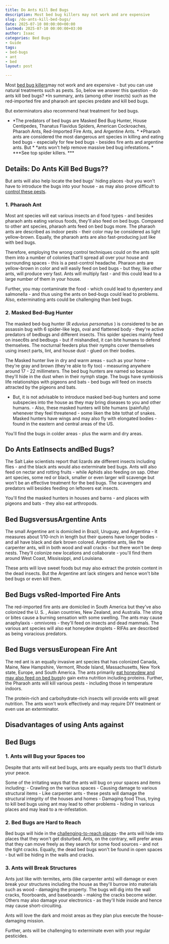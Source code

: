 ```yaml
---
title: Do Ants Kill Bed Bugs
description: Most bed bug killers may not work and are expensive
slug: /do-ants-kill-bed-bugs/
date: 2025-07-10 00:00:00+00:00
lastmod: 2025-07-10 00:00:00+03:00
author: Isaac
categories: Bed Bugs
- Guide
tags:
- bed-bugs
- ant
- bed
layout: post

---
```

Most [bed bug killers](https://pestpolicy.com/does-rubbing-alcohol-kill-[bed-bugs](https://pestpolicy.com/do-ants-eat-bed-bugs/)/)may not work and are expensive - but you can use natural treatments such as pests. So, below we answer this question - do ants kill bed bugs? *In summary, ants (among other insects) such as the red-imported fire and pharaoh ant species predate and kill bed bugs.

But exterminators also recommend heat treatment for bed bugs.

* *The predators of bed bugs are Masked Bed Bug Hunter, House Centipedes, Thanatus Flavidus Spiders, American Cockroaches, Pharaoh Ants, Red-Imported Fire Ants, and Argentine Ants. * *Pharaoh ants are considered the most dangerous ant species in killing and eating bed bugs - especially for few bed bugs - besides fire ants and argentine ants. But * *ants won't help remove massive bed bug infestations. * ***See top spider killers. ***

##  Details: Do Ants Kill Bed Bugs??

But ants will also help locate the bed bugs' hiding places -but you won't have to introduce the bugs into your house - as may also prove difficult to [control these pests](https://nysipm.cornell.edu/whats-bugging-you/bed-bugs/bed-bug-faqs///).

###  1. Pharaoh Ant

Most ant species will eat various insects an d food types - and besides pharaoh ants eating various foods, they'll also feed on bed bugs. Compared to other ant species, pharaoh ants feed on bed bugs more. The pharaoh ants are described as indoor pests - their color may be considered as light yellow-brown. Equally, the pharaoh ants are also fast-producing just like with bed bugs.

Therefore, employing the wrong control techniques could on the ants split them into a number of colonies that'll spread all over your house and surrounding spaces - this is a pest-control headache. Pharaon ants are yellow-brown in color and will easily feed on bed bugs - but they, like other ants, will produce very fast. Ants will multiply fast - and this could lead to a large number of them in your house.

Further, you may contaminate the food - which could lead to dysentery and salmonella - and thus using the ants on bed-bugs could lead to problems. Also, exterminating ants could be challenging than bed bugs.

###  2. Masked Bed-Bug Hunter

The masked bed-bug hunter (R *eduvius personatus* ) is considered to be an assassin bug with 6 spider-like legs, oval and flattened body - they're active predators of bedbugs and different insects. This spider species mainly feed on insec6ts and bedbugs - but if mishandled, it can bite humans to defend themselves. The nocturnal feeders plus their nymphs cover themselves using insect parts, lint, and house dust - glued on their bodies.

The Masked hunter live in dry and warm areas - such as your home - they're gray and brown (they're able to fly too) - measuring anywhere around 17 - 22 millimeters. The bed bug hunters are named so because they'll hide in the dust when in their nymph stage. The bugs have symbiosis life relationships with pigeons and bats - bed bugs will feed on insects attracted by the pigeons and bats.

- But, it is not advisable to introduce masked bed-bug hunters and some subspecies into the house as they may bring diseases to you and other humans. - Also, these masked hunters will bite humans (painfully) whenever they feel threatened - some liken the bite tothat of snakes. Masked hunters have wings and may also fly with elongated bodies - found in the eastern and central areas of the US.

You'll find the bugs in colder areas - plus the warm and dry areas.

##  Do Ants EatInsects andBed Bugs?

The Salt Lake scientists report that lizards ate different insects including flies - and the black ants would also exterminate bed bugs. Ants will also feed on nectar and rotting fruits - while Aphids also feeding on sap. Other ant species, some red or black, smaller or even larger will scavenge but won't be an effective treatment for the bed bugs. The scavengers and predators will besides feeding on leftovers eat insects.

You'll find the masked hunters in houses and barns - and places with pigeons and bats - they also eat arthropods.

##  Bed BugsversusArgentine Ants

The small Argentine ant is domiciled in Brazil, Uruguay, and Argentina - it measures about 1/10-inch in length but their queens have longer bodies - and all have black and dark brown colored. Argentine ants, like the carpenter ants, will in both wood and wall cracks - but there won't be deep nests. They'll colonize new locations and collaborate - you'll find them around West Coast, Mississippi, and Louisiana.

These ants will love sweet foods but may also extract the protein content in the dead insects. But the Argentine ant lack stingers and hence won't bite bed bugs or even kill them.

##  Bed Bugs vsRed-Imported Fire Ants

The red-imported fire ants are domiciled in South America but they've also colonized the U. S. , Asian countries, New Zealand, and Australia. The sting or bites cause a burning sensation with some swelling. The ants may cause anaphylaxis - omnivores - they'll feed on insects and dead mammals. The various ant species will also eat honeydew droplets - RIFAs are described as being voracious predators.

##  Bed Bugs versusEuropean Fire Ant

The red ant is an equally invasive ant species that has colonized Canada, Maine, New Hampshire, Vermont, Rhode Island, Massachusetts, New York state, Europe, and South America. The ants primarily [eat honeydew and may also feed on bed bugs](https://pestpolicy.com/what-animals-eat-bed-bugs/)to gain extra nutrition including proteins. Further, the Pharaoh ants will kill various pests - including those in temperature indoors.

The protein-rich and carbohydrate-rich insects will provide ents will great nutrition. The ants won't work effectively and may require DIY treatment or even use an exterminator.

##  Disadvantages of using Ants against

##  Bed Bugs

###  1. Ants will Bug your Spaces too

Despite that ants will eat bed bugs, ants are equally pests too that'll disturb your peace.

Some of the irritating ways that the ants will bug on your spaces and items including: - Crawling on the various spaces - Causing damage to various structural items - Like carpenter ants - these pests will damage the structural integrity of the houses and homes - Damaging food Thus, trying to kill bed bugs using ant may lead to other problems - hiding in various places and may lead to a re-infestation.

###  2. Bed Bugs are Hard to Reach

Bed bugs will hide in the [challenging-to-reach places](https://pestpolicy.com/where-do-bed-bugs-hide/)- the ants will hide into places that they won't get disturbed. Ants, on the contrary, will prefer areas that they can move freely as they search for some food sources - and not the tight cracks. Equally, the dead bed bugs won't be found in open spaces - but will be hiding in the walls and cracks.

###  3. Ants will Break Structures

Ants just like with termites, ants (like carpenter ants) will damage or even break your structures including the house as they'll burrow into materials such as wood - damaging the property. The bugs will dig into the wall cracks, floorboards, and baseboards - making the cracks become wider. Others may also damage your electronics - as they'll hide inside and hence may cause short-circuiting.

Ants will love the dark and moist areas as they plan plus execute the house-damaging mission.

Further, ants will be challenging to exterminate even with your regular pesticides.